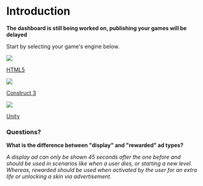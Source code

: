 # Introduction

**The dashboard is still being worked on, publishing your games will be delayed**

Start by selecting your game's engine below.

<section>
  <a href="/sdk/html5">
    <img src="/content/icons/html5.png" />
    <p>HTML5</p>
  </a>
  <a href="/sdk/construct-3">
    <img src="/content/icons/construct-3.png" />
    <p>Construct 3</p>
  </a>
  <a href="/sdk/unity">
    <img src="/content/icons/unity.png" />
    <p>Unity</p>
  </a>
</section>

### Questions?

**What is the difference between "display" and "rewarded" ad types?**

_A display ad can only be shown 45 seconds after the one before and should be used in scenarios like when a user dies, or starting a new level. Whereas, rewarded should be used when activated by the user for an extra life or unlocking a skin via advertisement._
